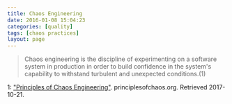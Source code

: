 ```yaml
---
title: Chaos Engineering
date: 2016-01-08 15:04:23
categories: [quality]
tags: [chaos practices]
layout: page
---
```


> Chaos engineering is the discipline of experimenting on a software system in production in order to build confidence in the system's capability to withstand turbulent and unexpected conditions.(1)


1: ["Principles of Chaos Engineering"](http://principlesofchaos.org/?lang=ENcontent). principlesofchaos.org. Retrieved 2017-10-21.
